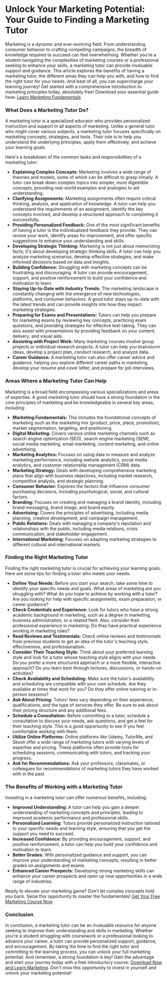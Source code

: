# Unlock Your Marketing Potential: Your Guide to Finding a Marketing Tutor

Marketing is a dynamic and ever-evolving field.  From understanding consumer behavior to crafting compelling campaigns, the breadth of knowledge required to succeed can feel overwhelming. Whether you're a student navigating the complexities of marketing courses or a professional seeking to enhance your skills, a marketing tutor can provide invaluable support and guidance. This article explores the benefits of having a marketing tutor, the different areas they can help you with, and how to find the right tutor for your needs. And best of all, you can supercharge your learning journey! Get started with a comprehensive introduction to marketing principles today, absolutely free!  Download your essential guide here: [Learn Marketing Fundamentals](https://udemywork.com/marketing-tutor)

### What Does a Marketing Tutor Do?

A marketing tutor is a specialized educator who provides personalized instruction and support in all aspects of marketing. Unlike a general tutor who might cover various subjects, a marketing tutor focuses specifically on marketing concepts, strategies, and tools. Their role is to help you understand the underlying principles, apply them effectively, and achieve your learning goals.

Here's a breakdown of the common tasks and responsibilities of a marketing tutor:

*   **Explaining Complex Concepts:** Marketing involves a wide range of theories and models, some of which can be difficult to grasp initially. A tutor can break down complex topics into simpler, more digestible concepts, providing real-world examples and analogies to aid understanding.
*   **Clarifying Assignments:** Marketing assignments often require critical thinking, analysis, and application of knowledge. A tutor can help you understand the requirements of an assignment, identify the key concepts involved, and develop a structured approach to completing it successfully.
*   **Providing Personalized Feedback:** One of the most significant benefits of having a tutor is the individualized feedback they provide. They can review your work, identify areas for improvement, and offer specific suggestions to enhance your understanding and skills.
*   **Developing Strategic Thinking:** Marketing is not just about memorizing facts; it's about developing strategic thinking skills. A tutor can help you analyze marketing scenarios, develop effective strategies, and make informed decisions based on data and insights.
*   **Building Confidence:**  Struggling with marketing concepts can be frustrating and discouraging. A tutor can provide encouragement, support, and positive reinforcement to build your confidence and motivation to learn.
*   **Staying Up-to-Date with Industry Trends:** The marketing landscape is constantly changing with the emergence of new technologies, platforms, and consumer behaviors. A good tutor stays up-to-date with the latest trends and can provide insights into how they impact marketing strategies.
*   **Preparing for Exams and Presentations:** Tutors can help you prepare for marketing exams by reviewing key concepts, practicing exam questions, and providing strategies for effective test-taking. They can also assist with presentations by providing feedback on your content, delivery, and visual aids.
*   **Assisting with Project Work:**  Many marketing courses involve group projects or individual research projects. A tutor can help you brainstorm ideas, develop a project plan, conduct research, and analyze data.
*   **Career Guidance:**  A marketing tutor can also offer career advice and guidance, helping you explore different career paths in marketing, develop your resume and cover letter, and prepare for job interviews.

### Areas Where a Marketing Tutor Can Help

Marketing is a broad field encompassing various specializations and areas of expertise. A good marketing tutor should have a strong foundation in the core principles of marketing and be knowledgeable in several key areas, including:

*   **Marketing Fundamentals:**  This includes the foundational concepts of marketing such as the marketing mix (product, price, place, promotion), market segmentation, targeting, and positioning.
*   **Digital Marketing:**  Covers various online marketing channels such as search engine optimization (SEO), search engine marketing (SEM), social media marketing, email marketing, content marketing, and online advertising.
*   **Marketing Analytics:**  Focuses on using data to measure and analyze marketing performance, including website analytics, social media analytics, and customer relationship management (CRM) data.
*   **Marketing Strategy:**  Deals with developing comprehensive marketing plans that align with business objectives, including market research, competitive analysis, and strategic planning.
*   **Consumer Behavior:**  Explores the factors that influence consumer purchasing decisions, including psychological, social, and cultural factors.
*   **Branding:**  Focuses on creating and managing a brand identity, including brand messaging, brand image, and brand equity.
*   **Advertising:**  Covers the principles of advertising, including media planning, creative development, and campaign management.
*   **Public Relations:**  Deals with managing a company's reputation and relationships with the public, including media relations, crisis communication, and stakeholder engagement.
*   **International Marketing:**  Focuses on adapting marketing strategies to different cultural and international markets.

### Finding the Right Marketing Tutor

Finding the right marketing tutor is crucial for achieving your learning goals. Here are some tips for finding a tutor who meets your needs:

*   **Define Your Needs:** Before you start your search, take some time to identify your specific needs and goals. What areas of marketing are you struggling with? What do you hope to achieve by working with a tutor? Are you looking for help with specific assignments, exam preparation, or career guidance?
*   **Check Credentials and Experience:**  Look for tutors who have a strong academic background in marketing, such as a degree in marketing, business administration, or a related field.  Also, consider their professional experience in marketing. Do they have practical experience working in marketing roles?
*   **Read Reviews and Testimonials:**  Check online reviews and testimonials from previous students to get an idea of the tutor's teaching style, effectiveness, and professionalism.
*   **Consider Their Teaching Style:**  Think about your preferred learning style and look for a tutor whose teaching style aligns with your needs. Do you prefer a more structured approach or a more flexible, interactive approach? Do you learn best through lectures, discussions, or hands-on activities?
*   **Check Availability and Scheduling:**  Make sure the tutor's availability and scheduling are compatible with your own schedule.  Are they available at times that work for you? Do they offer online tutoring or in-person sessions?
*   **Ask About Pricing:**  Tutors' fees vary depending on their experience, qualifications, and the type of services they offer. Be sure to ask about their pricing structure and any additional fees.
*   **Schedule a Consultation:**  Before committing to a tutor, schedule a consultation to discuss your needs, ask questions, and get a feel for their teaching style.  This is a good opportunity to see if you feel comfortable working with them.
*   **Utilize Online Platforms:** Online platforms like Udemy, TutorMe, and Skooli offer a wide range of marketing tutors with varying levels of expertise and pricing. These platforms often provide tools for scheduling sessions, communicating with tutors, and tracking your progress.
*   **Ask for Recommendations:**  Ask your professors, classmates, or colleagues for recommendations of marketing tutors they have worked with in the past.

### The Benefits of Working with a Marketing Tutor

Investing in a marketing tutor can offer numerous benefits, including:

*   **Improved Understanding:** A tutor can help you gain a deeper understanding of marketing concepts and principles, leading to improved academic performance and professional skills.
*   **Personalized Learning:** Tutors provide personalized instruction tailored to your specific needs and learning style, ensuring that you get the support you need to succeed.
*   **Increased Confidence:**  By providing encouragement, support, and positive reinforcement, a tutor can help you build your confidence and motivation to learn.
*   **Better Grades:**  With personalized guidance and support, you can improve your understanding of marketing concepts, resulting in better grades on assignments and exams.
*   **Enhanced Career Prospects:**  Developing strong marketing skills can enhance your career prospects and open up new opportunities in a wide range of industries.

Ready to elevate your marketing game? Don't let complex concepts hold you back.  Seize this opportunity to master the fundamentals! [Get Your Free Marketing Course Now](https://udemywork.com/marketing-tutor)

### Conclusion

In conclusion, a marketing tutor can be an invaluable resource for anyone seeking to improve their understanding and skills in marketing. Whether you're a student struggling with coursework or a professional looking to advance your career, a tutor can provide personalized support, guidance, and encouragement. By taking the time to find the right tutor and committing to the learning process, you can unlock your full marketing potential. And remember, a strong foundation is key! Gain the advantage and start your journey today with a free introductory course: [Download Now and Learn Marketing](https://udemywork.com/marketing-tutor). Don't miss this opportunity to invest in yourself and unlock your marketing potential!
